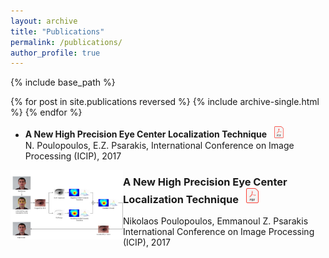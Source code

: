 ```yaml
---
layout: archive
title: "Publications"
permalink: /publications/
author_profile: true
---
```


{% include base_path %}

{% for post in site.publications reversed %}
  {% include archive-single.html %}
{% endfor %}

* **A New High Precision Eye Center Localization Technique** &nbsp; <a href="http://npoul.github.io/files/ICIP2017.pdf"> <img src="/images/pdf.jpg" alt="drawing" width="15"/> </a>
<br /> N. Poulopoulos, E.Z. Psarakis, International Conference on Image Processing (ICIP), 2017



<img align="left" src="/images/ICIP.png" alt="drawing" width="180"> <h3> A New High Precision Eye Center Localization Technique  &nbsp; <a href="http://npoul.github.io/files/ICIP2017.pdf"> <img src="/images/pdf.jpg" alt="drawing" width="20"/> </a> </h3>
Nikolaos Poulopoulos, Emmanoul Z. Psarakis
<br /> International Conference on Image Processing (ICIP), 2017



